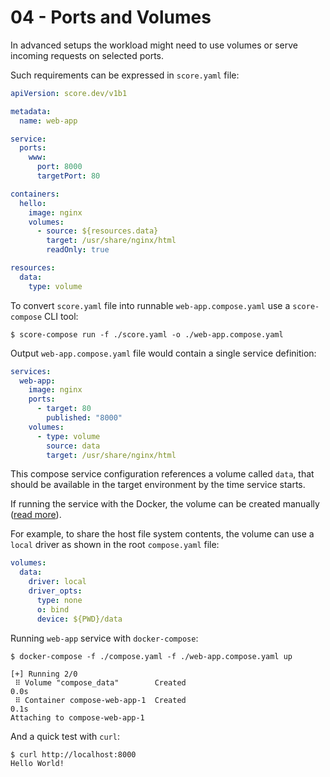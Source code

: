 # 04 - Ports and Volumes

In advanced setups the workload might need to use volumes or serve incoming requests on selected ports.

Such requirements can be expressed in `score.yaml` file:

```yaml
apiVersion: score.dev/v1b1

metadata:
  name: web-app

service:
  ports:
    www:
      port: 8000
      targetPort: 80

containers:
  hello:
    image: nginx
    volumes:
      - source: ${resources.data}
        target: /usr/share/nginx/html
        readOnly: true

resources:
  data:
    type: volume
```

To convert `score.yaml` file into runnable `web-app.compose.yaml` use a `score-compose` CLI tool:

```console
$ score-compose run -f ./score.yaml -o ./web-app.compose.yaml
```

Output `web-app.compose.yaml` file would contain a single service definition:

```yaml
services:
  web-app:
    image: nginx
    ports:
      - target: 80
        published: "8000"
    volumes:
      - type: volume
        source: data
        target: /usr/share/nginx/html
```

This compose service configuration references a volume called `data`, that should be available in the target environment by the time service starts.

If running the service with the Docker, the volume can be created manually ([read more](https://docs.docker.com/storage/volumes/#create-and-manage-volumes)).

For example, to share the host file system contents, the volume can use a `local` driver as shown in the root `compose.yaml` file:

```yaml
volumes:
  data:
    driver: local
    driver_opts:
      type: none
      o: bind
      device: ${PWD}/data
```

Running `web-app` service with `docker-compose`:

```console
$ docker-compose -f ./compose.yaml -f ./web-app.compose.yaml up

[+] Running 2/0
 ⠿ Volume "compose_data"        Created                                                                                                                                           0.0s
 ⠿ Container compose-web-app-1  Created                                                                                                                                           0.1s
Attaching to compose-web-app-1
```

And a quick test with `curl`:

```console
$ curl http://localhost:8000
Hello World!
```